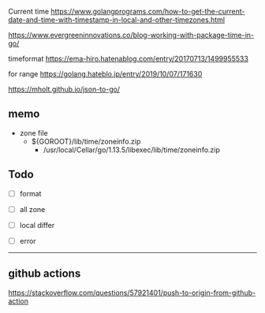 
Current time 
https://www.golangprograms.com/how-to-get-the-current-date-and-time-with-timestamp-in-local-and-other-timezones.html

https://www.evergreeninnovations.co/blog-working-with-package-time-in-go/


timeformat
https://ema-hiro.hatenablog.com/entry/20170713/1499955533


for range
https://golang.hateblo.jp/entry/2019/10/07/171630





https://mholt.github.io/json-to-go/

## memo
- zone file
  - ${GOROOT}/lib/time/zoneinfo.zip
    - /usr/local/Cellar/go/1.13.5/libexec/lib/time/zoneinfo.zip

## Todo
- [ ] format
- [ ] all zone 
- [ ] local differ
- [ ] error 



------------
## github actions
https://stackoverflow.com/questions/57921401/push-to-origin-from-github-action